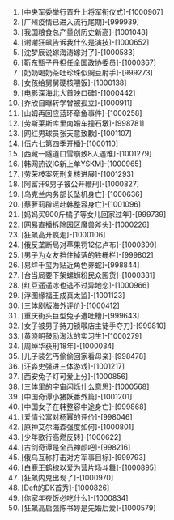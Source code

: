 
1. [中央军委举行晋升上将军衔仪式]-[1000907]
1. [广州疫情已进入流行尾期]-[999939]
1. [我国粮食总产量创历史新高]-[1001048]
1. [谢谢狂飙告诉我什么是演技]-[1000652]
1. [沈梦辰说嫁海涛嫁对了]-[1000583]
1. [靳东甄子丹担任全国政协委员]-[1000367]
1. [奶奶喝奶茶吐珍珠似豌豆射手]-[999273]
1. [女孩给舅舅硬核喂饭]-[1000138]
1. [电影深海北大首映口碑]-[1000442]
1. [乔欣自曝转学曾被孤立]-[1000911]
1. [山姆再回应蓝环章鱼事件]-[1000258]
1. [劳斯莱斯库里南婚车撞石墩]-[998781]
1. [网红男球员张天意致歉]-[1001107]
1. [伍六七第四季开播]-[1000110]
1. [西藏一隧道口雪崩致8人遇难]-[1001279]
1. [韩网热议IG新上单YSKM]-[1000965]
1. [劳荣枝案死刑复核进展]-[1001293]
1. [阿富汗9男子被公开鞭刑]-[1000827]
1. [乌克兰内务部长坠机身亡]-[1000636]
1. [蔡萝莉辟谣赴韩整容身亡]-[1001096]
1. [妈妈买900斤橘子等女儿回家过年]-[999739]
1. [网易直播拆除园区魔兽斧头]-[1000226]
1. [狂飙高开疯走]-[1000106]
1. [俄反垄断局对苹果罚12亿卢布]-[1000399]
1. [男子为女友挡住掉落的铁栅栏]-[999802]
1. [易烊千玺为贴近角色养蛇]-[998844]
1. [台当局要下架螺蛳粉民众囤货]-[1000381]
1. [红豆遥遥冰也逃不过异地恋]-[1000966]
1. [浮图缘福王成真太监]-[1001123]
1. [三体剧版海外评价]-[1000412]
1. [重庆街头巨型兔子遭吐槽]-[999643]
1. [女子被男子持刀锁喉店主徒手夺刀]-[999810]
1. [黄晓明鼓励淘汰的实习生]-[1000279]
1. [周焯华获刑18年]-[1000034]
1. [儿子装乞丐偷偷回家看母亲]-[998478]
1. [汪淼史强进三体游戏]-[1001217]
1. [西安兔子灯可爱上分]-[1000856]
1. [三体里的宇宙闪烁什么意思]-[1000568]
1. [中国奇谭小猪妖番外篇]-[1001201]
1. [中国女子在韩整容中途身亡]-[999868]
1. [爱情公寓对杨幂的评价]-[998046]
1. [原神艾尔海森强度如何]-[1000801]
1. [少年歌行高燃反转]-[1000622]
1. [古剑奇谭是全员神颜吧]-[998216]
1. [俄乌互称打击对方军事目标]-[999793]
1. [白鹿王鹤棣以爱为营片场斗舞]-[1000895]
1. [狂飙内鬼出现了]-[1000970]
1. [Deft的DK首秀]-[1000826]
1. [你家年夜饭必吃什么]-[1000834]
1. [狂飙高启强陈书婷是先婚后爱]-[1000579]